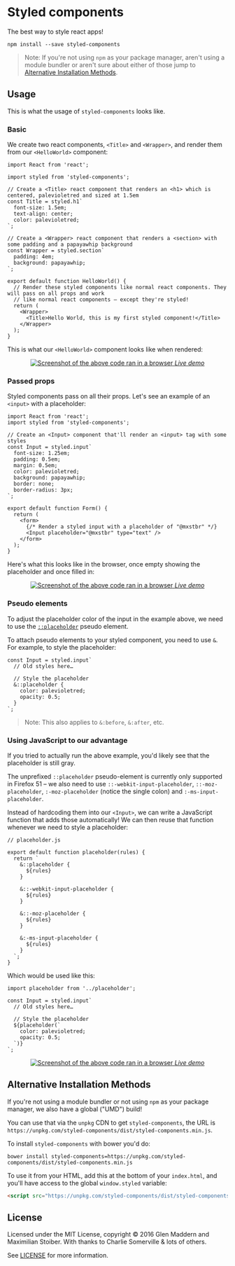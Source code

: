 # Styled components

The best way to style react apps!

```
npm install --save styled-components
```

> Note: If you're not using `npm` as your package manager, aren't using a module bundler or aren't sure about either of those jump to [Alternative Installation Methods](#alternative-installation-methods).

## Usage

This is what the usage of `styled-components` looks like.

### Basic

We create two react components, `<Title>` and `<Wrapper>`, and render them from our `<HelloWorld>` component:

```JSX
import React from 'react';

import styled from 'styled-components';

// Create a <Title> react component that renders an <h1> which is centered, palevioletred and sized at 1.5em
const Title = styled.h1`
  font-size: 1.5em;
  text-align: center;
  color: palevioletred;
`;

// Create a <Wrapper> react component that renders a <section> with some padding and a papayawhip background
const Wrapper = styled.section`
  padding: 4em;
  background: papayawhip;
`;

export default function HelloWorld() {
  // Render these styled components like normal react components. They will pass on all props and work
  // like normal react components – except they're styled!
  return (
    <Wrapper>
      <Title>Hello World, this is my first styled component!</Title>
    </Wrapper>
  );
}
```

This is what our `<HelloWorld>` component looks like when rendered:

<div align="center">
  <a href="http://www.webpackbin.com/VyQ9AYHpZ">
    <img alt="Screenshot of the above code ran in a browser" src="http://i.imgur.com/wUJpcjY.jpg" />
    <em>Live demo</em>
  </a>
</div>

### Passed props

Styled components pass on all their props. Let's see an example of an `<input>` with a placeholder:

```JSX
import React from 'react';
import styled from 'styled-components';

// Create an <Input> component that'll render an <input> tag with some styles
const Input = styled.input`
  font-size: 1.25em;
  padding: 0.5em;
  margin: 0.5em;
  color: palevioletred;
  background: papayawhip;
  border: none;
  border-radius: 3px;
`;

export default function Form() {
  return (
    <form>
      {/* Render a styled input with a placeholder of "@mxstbr" */}
      <Input placeholder="@mxstbr" type="text" />
    </form>  
  );
}
```

Here's what this looks like in the browser, once empty showing the placeholder and once filled in:

<div align="center">
  <a href="http://www.webpackbin.com/EyBu49rab">
    <img alt="Screenshot of the above code ran in a browser" src="http://imgur.com/QoQiSui.jpg" />
    <em>Live demo</em>
  </a>
</div>

### Pseudo elements

To adjust the placeholder color of the input in the example above, we need to use the <a href="https://developer.mozilla.org/en-US/docs/Web/CSS/::placeholder">`::placeholder`</a> pseudo element.

To attach pseudo elements to your styled component, you need to use `&`. For example, to style the placeholder:

```JSX
const Input = styled.input`
  // Old styles here…

  // Style the placeholder
  &::placeholder {
    color: palevioletred;
    opacity: 0.5;
  }
`;
```

> Note: This also applies to `&:before`, `&:after`, etc.

### Using JavaScript to our advantage

If you tried to actually run the above example, you'd likely see that the placeholder is still gray.

The unprefixed `::placeholder` pseudo-element is currently only supported in Firefox 51 – we also need to use `::-webkit-input-placeholder`, `::-moz-placeholder`, `:-moz-placeholder` (notice the single colon) and `:-ms-input-placeholder`.

Instead of hardcoding them into our `<Input>`, we can write a JavaScript function that adds those automatically! We can then reuse that function whenever we need to style a placeholder:

```JS
// placeholder.js

export default function placeholder(rules) {
  return `
    &::placeholder {
      ${rules}
    }

    &::-webkit-input-placeholder {
      ${rules}
    }

    &::-moz-placeholder {
      ${rules}
    }

    &:-ms-input-placeholder {
      ${rules}
    }
  `;
}
```

Which would be used like this:

```JSX
import placeholder from '../placeholder';

const Input = styled.input`
  // Old styles here…

  // Style the placeholder
  ${placeholder(`
    color: palevioletred;
    opacity: 0.5;
  `)}
`;
```

<div align="center">
  <a href="http://www.webpackbin.com/NkZ61pHab">
    <img alt="Screenshot of the above code ran in a browser" src="http://imgur.com/5LtwpPU.jpg" />
    <em>Live demo</em>
  </a>
</div>

## Alternative Installation Methods

If you're not using a module bundler or not using `npm` as your package manager, we also have a global ("UMD") build!

You can use that via the `unpkg` CDN to get `styled-components`, the URL is `https://unpkg.com/styled-components/dist/styled-components.min.js`.

To install `styled-components` with bower you'd do:

```
bower install styled-components=https://unpkg.com/styled-components/dist/styled-components.min.js
```

To use it from your HTML, add this at the bottom of your `index.html`, and you'll have access to the global `window.styled` variable:

```HTML
<script src="https://unpkg.com/styled-components/dist/styled-components.min.js" type="text/javascript"></script>
```

## License

Licensed under the MIT License, copyright © 2016 Glen Maddern and Maximilian Stoiber. With thanks to Charlie Somerville & lots of others.

See [LICENSE](./LICENSE) for more information.
